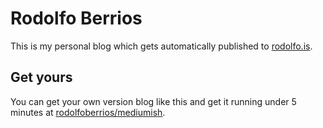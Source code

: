 # Rodolfo Berrios

This is my personal blog which gets automatically published to [rodolfo.is](https://rodolfo.is).

## Get yours

You can get your own version blog like this and get it running under 5 minutes at [rodolfoberrios/mediumish](https://github.com/rodber/mediumish).
